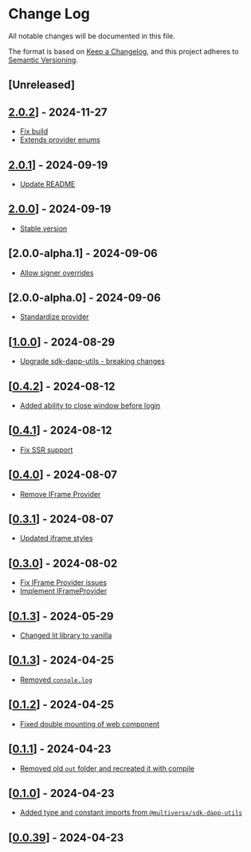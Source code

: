 # Change Log

All notable changes will be documented in this file.

The format is based on [Keep a Changelog](https://keepachangelog.com/en/1.0.0/),
and this project adheres to [Semantic Versioning](https://semver.org/spec/v2.0.0.html).

## [Unreleased]

## [2.0.2](https://github.com/multiversx/mx-sdk-js-web-wallet-cross-window-provider/pull/70)] - 2024-11-27
- [Fix build](https://github.com/multiversx/mx-sdk-js-web-wallet-cross-window-provider/pull/71)
- [Extends provider enums](https://github.com/multiversx/mx-sdk-js-web-wallet-cross-window-provider/pull/69)

## [2.0.1](https://github.com/multiversx/mx-sdk-js-web-wallet-cross-window-provider/pull/68)] - 2024-09-19
- [Update README](https://github.com/multiversx/mx-sdk-js-web-wallet-cross-window-provider/pull/55)

## [2.0.0](https://github.com/multiversx/mx-sdk-js-web-wallet-cross-window-provider/pull/67)] - 2024-09-19
- [Stable version](https://github.com/multiversx/mx-sdk-js-web-wallet-cross-window-provider/pull/66)

## [2.0.0-alpha.1] - 2024-09-06
- [Allow signer overrides](https://github.com/multiversx/mx-sdk-js-web-wallet-cross-window-provider/commit/7fe6c7167588e7d58e291f6d978701bb1ad8d59a)

## [2.0.0-alpha.0] - 2024-09-06
- [Standardize provider](https://github.com/multiversx/mx-sdk-js-web-wallet-cross-window-provider/pull/65)

## [[1.0.0](https://github.com/multiversx/mx-sdk-js-web-wallet-cross-window-provider/pull/61)] - 2024-08-29
- [Upgrade sdk-dapp-utils - breaking changes](https://github.com/multiversx/mx-sdk-js-web-wallet-cross-window-provider/pull/60)

## [[0.4.2](https://github.com/multiversx/mx-sdk-js-web-wallet-cross-window-provider/pull/59)] - 2024-08-12
- [Added ability to close window before login](https://github.com/multiversx/mx-sdk-js-web-wallet-cross-window-provider/pull/58)

## [[0.4.1](https://github.com/multiversx/mx-sdk-js-web-wallet-cross-window-provider/pull/57)] - 2024-08-12
- [Fix SSR support](https://github.com/multiversx/mx-sdk-js-web-wallet-cross-window-provider/pull/56)

## [[0.4.0](https://github.com/multiversx/mx-sdk-js-web-wallet-cross-window-provider/pull/54)] - 2024-08-07
- [Remove IFrame Provider](https://github.com/multiversx/mx-sdk-js-web-wallet-cross-window-provider/pull/53)

## [[0.3.1](https://github.com/multiversx/mx-sdk-js-web-wallet-cross-window-provider/pull/52)] - 2024-08-07

- [Updated iframe styles](https://github.com/multiversx/mx-sdk-js-web-wallet-cross-window-provider/pull/50)

## [[0.3.0](https://github.com/multiversx/mx-sdk-js-web-wallet-cross-window-provider/pull/48)] - 2024-08-02

- [Fix IFrame Provider issues](https://github.com/multiversx/mx-sdk-js-web-wallet-cross-window-provider/pull/47)
- [Implement IFrameProvider](https://github.com/multiversx/mx-sdk-js-web-wallet-cross-window-provider/pull/46)

## [[0.1.3](https://github.com/multiversx/mx-sdk-js-web-wallet-cross-window-provider/pull/45)] - 2024-05-29

- [Changed lit library to vanilla](https://github.com/multiversx/mx-sdk-js-web-wallet-cross-window-provider/pull/44)

## [[0.1.3](https://github.com/multiversx/mx-sdk-js-web-wallet-cross-window-provider/pull/42)] - 2024-04-25

- [Removed `console.log`](https://github.com/multiversx/mx-sdk-js-web-wallet-cross-window-provider/pull/41)

## [[0.1.2](https://github.com/multiversx/mx-sdk-js-web-wallet-cross-window-provider/pull/40)] - 2024-04-25

- [Fixed double mounting of web component](https://github.com/multiversx/mx-sdk-js-web-wallet-cross-window-provider/pull/39)

## [[0.1.1](https://github.com/multiversx/mx-sdk-js-web-wallet-cross-window-provider/pull/38)] - 2024-04-23

- [Removed old `out` folder and recreated it with compile](https://github.com/multiversx/mx-sdk-js-web-wallet-cross-window-provider/pull/38)

## [[0.1.0](https://github.com/multiversx/mx-sdk-js-web-wallet-cross-window-provider/pull/37)] - 2024-04-23

- [Added type and constant imports from `@multiversx/sdk-dapp-utils`](https://github.com/multiversx/mx-sdk-js-web-wallet-cross-window-provider/pull/34)

## [[0.0.39](https://github.com/multiversx/mx-sdk-js-web-wallet-cross-window-provider/pull/33)] - 2024-04-23
